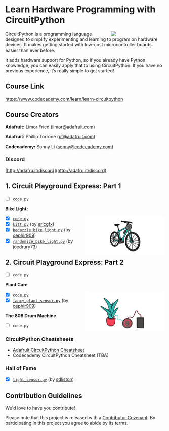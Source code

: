 # Learn Hardware Programming with CircuitPython

<a href="https://www.codecademy.com" target="_blank"><img src="https://github.com/Codecademy/learn-cpp/blob/master/logo.png" align="right" width=170;></a>

CircuitPython is a programming language designed to simplify experimenting and learning to program on hardware devices. It makes getting started with low-cost microcontroller boards easier than ever before.

It adds hardware support for Python, so if you already have Python knowledge, you can easily apply that to using CircuitPython. If you have no previous experience, it’s really simple to get started!

<!-- [![](https://img.shields.io/badge/language-English-blue.svg)](./README.md) -->

## Course Link ##

https://www.codecademy.com/learn/learn-circuitpython

## Course Creators ## 

<!-- links to social media icons -->

<!-- icons without padding -->

[1]: http://i.imgur.com/wWzX9uB.png (twitter icon without padding)
[2]: http://i.imgur.com/fep1WsG.png (facebook icon without padding)
[3]: http://i.imgur.com/VlgBKQ9.png (google plus icon without padding)
[4]: http://i.imgur.com/jDRp47c.png (tumblr icon without padding)
[5]: http://i.imgur.com/Vvy3Kru.png (dribbble icon without padding)
[6]: http://i.imgur.com/9I6NRUm.png (github icon without padding)

<!-- links to social media accounts -->

[1.1]: http://www.twitter.com/sonnynomnom
[6.1]: http://www.github.com/sonnynomnom

[1.2]: http://www.twitter.com/marielsmusings
[6.2]: http://www.github.com/marielfrank
    
**Adafruit:** Limor Fried (limor@adafruit.com)  

**Adafruit:** Phillip Torrone (pt@adafruit.com)

**Codecademy:** Sonny Li (sonny@codecademy.com)

### Discord ###

[http://adafru.it/discord](http://adafru.it/discord)

## 1. Circuit Playground Express: Part 1 ##

- [ ] `code.py`

**Bike Light:**

<img src="https://github.com/Codecademy/learn-circuitpython/blob/master/circuit-playground-part-1/bike-light/bike_light.gif" align="right" width=250;>

- [x] [`code.py`](circuit-playground-part-1/bike-light/code.py)
- [x] [`kitt.py`](circuit-playground-part-1/bike-light/kitt.py) (by [ericgfx](https://www.codecademy.com/EricGrossDesign))
- [x] [`bedazzle_bike_light.py`](circuit-playground-part-1/bike-light/bedazzle_bike_light.py) (by [cephir909](https://www.codecademy.com/cephir909))
- [x] [`randomize_bike_light.py`](circuit-playground-part-1/bike-light/randomize_bike_light.py) (by joedrury73)

## 2. Circuit Playground Express: Part 2 ##

- [ ] `code.py`

**Plant Care**

<img src="https://github.com/Codecademy/learn-circuitpython/blob/master/circuit-playground-part-2/plant-care/plant-care.gif" align="right" width=250;>

- [x] [`code.py`](circuit-playground-part-2/plant-care/code.py)
- [x] [`fancy_plant_sensor.py`](circuit-playground-part-2/plant-care/fancy_plant_sensor.py) (by [cephir909](https://www.codecademy.com/cephir909))

**The 808 Drum Machine**

- [ ] `code.py`

### CircuitPython Cheatsheets ###

* [Adafruit CircuitPython Cheatsheet](https://github.com/adafruit/awesome-circuitpython/blob/master/cheatsheet/CircuitPython_Cheatsheet.md)
* Codecademy CircuitPython Cheatsheet (TBA)

### Hall of Fame ###

* [x] [`light_sensor.py`](https://github.com/Codecademy/learn-circuitpython/blob/master/hall-of-fame/light_sensor.py) (by [sdliston](https://www.codecademy.com/sdliston))

## Contribution Guidelines

We'd love to have you contribute! 

Please note that this project is released with a [Contributor Covenant](https://www.contributor-covenant.org).
By participating in this project you agree to abide by its terms.
